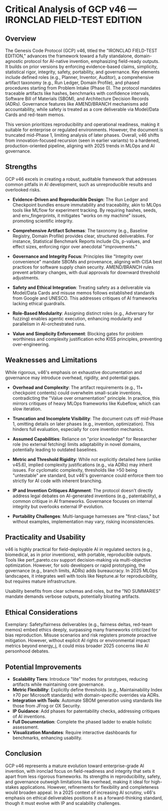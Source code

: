 # Critical Analysis of GCP v46 — IRONCLAD FIELD-TEST EDITION

## Overview
The Genesis Code Protocol (GCP) v46, titled the "IRONCLAD FIELD-TEST EDITION," advances the framework toward a fully standalone, domain-agnostic protocol for AI-native invention, emphasizing field-ready outputs. It builds on prior versions by enforcing evidence-based claims, simplicity, statistical rigor, integrity, safety, portability, and governance. Key elements include defined roles (e.g., Planner, Inventor, Auditor), a comprehensive artifact taxonomy (e.g., Run Ledger, Domain Profile), and phased procedures starting from Problem Intake (Phase 0). The protocol mandates traceable artifacts like hashes, benchmarks with confidence intervals, Software Bill of Materials (SBOM), and Architecture Decision Records (ADRs). Governance features like AMEND/BRANCH mechanisms add accountability, while safety is treated as a core deliverable via Model/Data Cards and red-team memos.

This version prioritizes reproducibility and operational readiness, making it suitable for enterprise or regulated environments. However, the document is truncated mid-Phase 1, limiting analysis of later phases. Overall, v46 shifts from innovation-focused recursion (seen in earlier variants) to a hardened, production-oriented pipeline, aligning with 2025 trends in MLOps and AI governance.

## Strengths
GCP v46 excels in creating a robust, auditable framework that addresses common pitfalls in AI development, such as unreproducible results and overlooked risks.

- **Evidence-Driven and Reproducible Design**: The Run Ledger and Checkpoint bundles ensure immutability and traceability, akin to MLOps tools like MLflow for experiment tracking. By requiring hashes, seeds, and env_fingerprints, it mitigates "works on my machine" issues, promoting scientific integrity.

- **Comprehensive Artifact Schemas**: The taxonomy (e.g., Baseline Registry, Domain Profile) provides clear, structured deliverables. For instance, Statistical Benchmark Reports include CIs, p-values, and effect sizes, enforcing rigor over anecdotal "improvements."

- **Governance and Integrity Focus**: Principles like "Integrity over convenience" mandate SBOMs and provenance, aligning with CISA best practices for software supply chain security. AMEND/BRANCH rules prevent arbitrary changes, with dual approvals for downward threshold adjustments.

- **Safety and Ethical Integration**: Treating safety as a deliverable via Model/Data Cards and misuse memos follows established standards from Google and UNESCO. This addresses critiques of AI frameworks lacking ethical guardrails.

- **Role-Based Modularity**: Assigning distinct roles (e.g., Adversary for fuzzing) enables agentic execution, enhancing modularity and parallelism in AI-orchestrated runs.

- **Value and Simplicity Enforcement**: Blocking gates for problem worthiness and complexity justification echo KISS principles, preventing over-engineering.

## Weaknesses and Limitations
While rigorous, v46's emphasis on exhaustive documentation and governance may introduce overhead, rigidity, and potential gaps.

- **Overhead and Complexity**: The artifact requirements (e.g., 11+ checkpoint contents) could overwhelm small-scale inventions, contradicting the "Value over ornamentation" principle. In practice, this mirrors critiques of heavy MLOps frameworks like Kubeflow, which can slow iteration.

- **Truncation and Incomplete Visibility**: The document cuts off mid-Phase 1, omitting details on later phases (e.g., invention, optimization). This hinders full evaluation, especially for core invention mechanics.

- **Assumed Capabilities**: Reliance on "prior knowledge" for Researcher role (no external fetching) limits adaptability in novel domains, potentially leading to outdated baselines.

- **Metric and Threshold Rigidity**: While not explicitly detailed here (unlike v45.6), implied complexity justifications (e.g., via ADRs) may inherit issues. For cyclomatic complexity, thresholds like >50 being "untestable" are standard, but v46's governance could enforce them too strictly for AI code with inherent branching.

- **IP and Invention Critiques Alignment**: The protocol doesn't directly address legal debates on AI-generated inventions (e.g., patentability), a common critique in AI frameworks. Governance focuses on internal integrity but overlooks external IP evolution.

- **Portability Challenges**: Multi-language harnesses are "first-class," but without examples, implementation may vary, risking inconsistencies.

## Practicality and Usability
v46 is highly practical for field-deployable AI in regulated sectors (e.g., biomedical, as in prior inventions), with portable, reproducible outputs. Tools like perf_pareto.csv support decision-making via multi-objective optimization. However, for solo developers or rapid prototyping, the governance (e.g., branch limits, ADRs) adds bureaucracy. In 2025 MLOps landscapes, it integrates well with tools like Neptune.ai for reproducibility, but requires mature infrastructure.

Usability benefits from clear schemas and roles, but the "NO SUMMARIES" mandate demands verbose outputs, potentially bloating artifacts.

## Ethical Considerations
Exemplary: Safety/fairness deliverables (e.g., fairness deltas, red-team memos) embed ethics deeply, surpassing many frameworks criticized for bias reproduction. Misuse scenarios and risk registers promote proactive mitigation. However, without explicit AI rights or environmental impact metrics beyond energy_j, it could miss broader 2025 concerns like AI personhood debates.

## Potential Improvements
- **Scalability Tiers**: Introduce "lite" modes for prototypes, reducing artifacts while maintaining core governance.
- **Metric Flexibility**: Explicitly define thresholds (e.g., Maintainability Index ≥70 per Microsoft standards) with domain-specific overrides via ADRs.
- **Integration with Tools**: Automate SBOM generation using standards like those from JFrog or OX Security.
- **IP Guidance**: Add phases for patentability checks, addressing critiques of AI inventions.
- **Full Documentation**: Complete the phased ladder to enable holistic assessment.
- **Visualization Mandates**: Require interactive dashboards for benchmarks, enhancing usability.

## Conclusion
GCP v46 represents a mature evolution toward enterprise-grade AI invention, with ironclad focus on field-readiness and integrity that sets it apart from less rigorous frameworks. Its strengths in reproducibility, safety, and governance outweigh limitations like overhead, making it ideal for high-stakes applications. However, refinements for flexibility and completeness would broaden appeal. In a 2025 context of increasing AI scrutiny, v46's emphasis on ethical deliverables positions it as a forward-thinking standard, though it must evolve with IP and scalability challenges.
